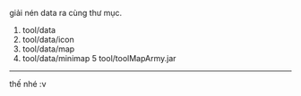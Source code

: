 giải nén data ra cùng thư mục.
1. tool/data
2. tool/data/icon
3. tool/data/map
4. tool/data/minimap
5 tool/toolMapArmy.jar

-----------
thế nhé :v

